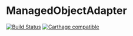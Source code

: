 # ManagedObjectAdapter
[![Build Status](https://travis-ci.org/teambition/ManagedObjectAdapter.svg?branch=master)](https://travis-ci.org/teambition/ManagedObjectAdapter)
[![Carthage compatible](https://img.shields.io/badge/Carthage-compatible-4BC51D.svg?style=flat)](https://github.com/Carthage/Carthage)